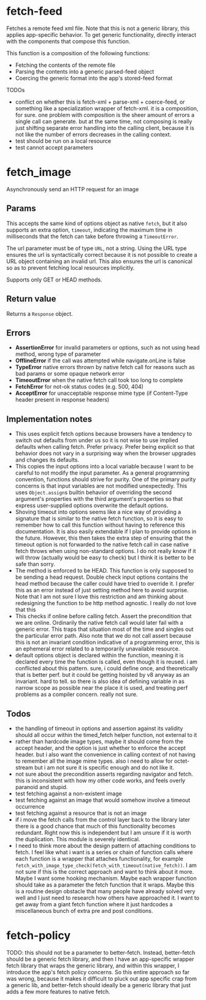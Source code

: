 # fetch-feed
Fetches a remote feed xml file. Note that this is not a generic library, this applies app-specific behavior. To get generic functionality, directly interact with the components that compose this function.

This function is a composition of the following functions:
* Fetching the contents of the remote file
* Parsing the contents into a generic parsed-feed object
* Coercing the generic format into the app's stored-feed format

TODOs
* conflict on whether this is fetch-xml + parse-xml + coerce-feed, or something like a specialization wrapper of fetch-xml. it is a composition, for sure. one problem with composition is the sheer amount of errors a single call can generate. but at the same time, not composing is really just shifting separate error handling into the calling client, because it is not like the number of errors decreases in the calling context.
* test should be run on a local resource
* test cannot accept parameters

# fetch_image
Asynchronously send an HTTP request for an image

## Params
This accepts the same kind of options object as native `fetch`, but it also supports an extra option, `timeout`, indicating the maximum time in milliseconds that the fetch can take before throwing a `TimeoutError`.

The url parameter must be of type `URL`, not a string. Using the URL type ensures the url is syntactically correct because it is not possible to create a URL object containing an invalid url. This also ensures the url is canonical so as to prevent fetching local resources implicitly.

Supports only GET or HEAD methods.

## Return value
Returns a `Response` object.

## Errors
* **AssertionError** for invalid parameters or options, such as not using head method, wrong type of parameter
* **OfflineError** if the call was attempted while navigate.onLine is false
* **TypeError** native errors thrown by native fetch call for reasons such as bad params or some opaque network error
* **TimeoutError** when the native fetch call took too long to complete
* **FetchError** for not-ok status codes (e.g. 500, 404)
* **AcceptError** for unacceptable response mime type (if Content-Type header present in response headers)

## Implementation notes
* This uses explicit fetch options because browsers have a tendency to switch out defaults from under us so it is not wise to use implied defaults when calling fetch. Prefer privacy. Prefer being explicit so that behavior does not vary in a surprising way when the browser upgrades and changes its defaults.
* This copies the input options into a local variable because I want to be careful to not modify the input parameter. As a general programming convention, functions should strive for purity. One of the primary purity concerns is that input variables are not modified unexpectedly. This uses `Object.assign`s builtin behavior of overriding the second argument's properties with the third argument's properties so that express user-supplied options overwrite the default options.
* Shoving timeout into options seems like a nice way of providing a signature that is similar to the native fetch function, so it is easy to remember how to call this function without having to reference this documentation. It is also easily extendable if I plan to provide options in the future. However, this then takes the extra step of ensuring that the timeout option is not forwarded to the native fetch call in case native fetch throws when using non-standard options. I do not really know if it will throw (actually would be easy to check) but I think it is better to be safe than sorry.
* The method is enforced to be HEAD. This function is only supposed to be sending a head request. Double check input options contains the head method because the caller could have tried to override it. I prefer this as an error instead of just setting method here to avoid surprise. Note that I am not sure I love this restriction and am thinking about redesigning the function to be http method agnostic. I really do not love that this
* This checks if online before calling fetch. Assert the precondition that we are online. Ordinarily the native fetch call would later fail with a generic error. This traps that situation most of the time and singles out the particular error path. Also note that we do not call assert because this is not an invariant condition indicative of a programming error, this is an ephemeral error related to a temporarily unavailable resource.
* default options object is declared within the function, meaning it is declared every time the function is called, even though it is reused. i am conflicted about this pattern. sure, i could define once, and theoretically that is better perf. but it could be getting hoisted by v8 anyway as an invariant. hard to tell. so there is also idea of defining variable in as narrow scope as possible near the place it is used, and treating perf problems as a compiler concern. really not sure.

## Todos
* the handling of timeout in options and assertion against its validity should all occur within the timed_fetch helper function, not external to it
* rather than hardcode image types, maybe it should come from the accept header, and the option is just whether to enforce the accept header. but i also want the convenience in calling context of not having to remember all the image mime types. also i need to allow for octet-stream but i am not sure it is specific enough and do not like it.
* not sure about the precondition asserts regarding navigator and fetch. this is inconsistent with how my other code works, and feels overly paranoid and stupid.
* test fetching against a non-existent image
* test fetching against an image that would somehow involve a timeout occurrence
* test fetching against a resource that is not an image
* if i move the fetch calls from the control layer back to the library later there is a good chance that much of this functionality becomes redundant. Right now this is independent but I am unsure if it is worth the duplication. This module is severely identical.
* I need to think more about the design pattern of attaching conditions to fetch. I feel like what i want is a series or chain of function calls where each function is a wrapper that attaches functionality, for example `fetch_with_image_type_check(fetch_with_timeout(native_fetch))`. I am not sure if this is the correct approach and want to think about it more. Maybe I want some hooking mechanism. Maybe each wrapper function should take as a parameter the fetch function that it wraps. Maybe this is a routine design obstacle that many people have already solved very well and I just need to research how others have approached it. I want to get away from a giant fetch function where it just hardcodes a miscellaneous bunch of extra pre and post conditions.

# fetch-policy
TODO: this should not be a parameter to better-fetch. Instead, better-fetch should
be a generic fetch library, and then I have an app-specific wrapper fetch
library that wraps the generic library, and within this wrapper, I introduce
the app's fetch policy concerns. So this entire approach so far was wrong,
because it makes it difficult to pluck out app specific crap from a generic
lib, and better-fetch should ideally be a generic library that just adds a few more
features to native fetch.
